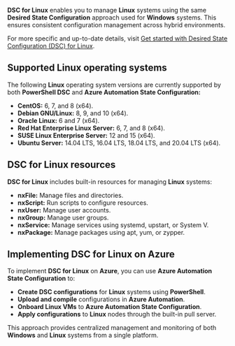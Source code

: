 **DSC for Linux** enables you to manage **Linux** systems using the same **Desired State Configuration** approach used for **Windows** systems. This ensures consistent configuration management across hybrid environments.

For more specific and up-to-date details, visit [Get started with Desired State Configuration (DSC) for Linux](/powershell/scripting/dsc/getting-started/lnxgettingstarted).

## Supported Linux operating systems

The following **Linux** operating system versions are currently supported by both **PowerShell DSC** and **Azure Automation State Configuration:**

- **CentOS:** 6, 7, and 8 (x64).
- **Debian GNU/Linux:** 8, 9, and 10 (x64).
- **Oracle Linux:** 6 and 7 (x64).
- **Red Hat Enterprise Linux Server:** 6, 7, and 8 (x64).
- **SUSE Linux Enterprise Server:** 12 and 15 (x64).
- **Ubuntu Server:** 14.04 LTS, 16.04 LTS, 18.04 LTS, and 20.04 LTS (x64).

## DSC for Linux resources

**DSC for Linux** includes built-in resources for managing **Linux** systems:

- **nxFile:** Manage files and directories.
- **nxScript:** Run scripts to configure resources.
- **nxUser:** Manage user accounts.
- **nxGroup:** Manage user groups.
- **nxService:** Manage services using systemd, upstart, or System V.
- **nxPackage:** Manage packages using apt, yum, or zypper.

## Implementing DSC for Linux on Azure

To implement **DSC for Linux** on **Azure**, you can use **Azure Automation State Configuration** to:

- **Create DSC configurations** for **Linux** systems using **PowerShell**.
- **Upload and compile** configurations in **Azure Automation**.
- **Onboard Linux VMs** to **Azure Automation State Configuration**.
- **Apply configurations** to **Linux** nodes through the built-in pull server.

This approach provides centralized management and monitoring of both **Windows** and **Linux** systems from a single platform.
